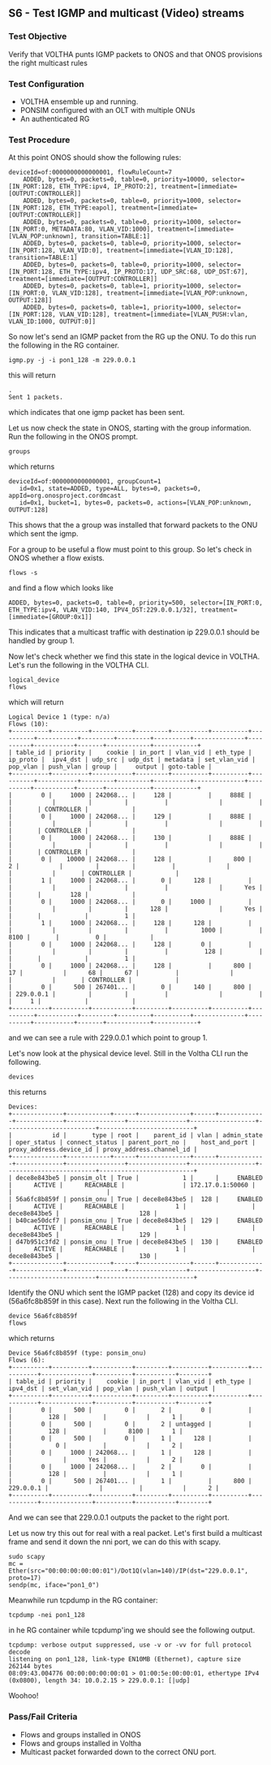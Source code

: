 ## S6 - Test IGMP and multicast (Video) streams

### Test Objective

Verify that VOLTHA punts IGMP packets to ONOS and that ONOS provisions the right multicast rules

### Test Configuration

* VOLTHA ensemble up and running.
* PONSIM configured with an OLT with multiple ONUs
* An authenticated RG

### Test Procedure

At this point ONOS should show the following rules:

```
deviceId=of:0000000000000001, flowRuleCount=7
    ADDED, bytes=0, packets=0, table=0, priority=10000, selector=[IN_PORT:128, ETH_TYPE:ipv4, IP_PROTO:2], treatment=[immediate=[OUTPUT:CONTROLLER]]
    ADDED, bytes=0, packets=0, table=0, priority=1000, selector=[IN_PORT:128, ETH_TYPE:eapol], treatment=[immediate=[OUTPUT:CONTROLLER]]
    ADDED, bytes=0, packets=0, table=0, priority=1000, selector=[IN_PORT:0, METADATA:80, VLAN_VID:1000], treatment=[immediate=[VLAN_POP:unknown], transition=TABLE:1]
    ADDED, bytes=0, packets=0, table=0, priority=1000, selector=[IN_PORT:128, VLAN_VID:0], treatment=[immediate=[VLAN_ID:128], transition=TABLE:1]
    ADDED, bytes=0, packets=0, table=0, priority=1000, selector=[IN_PORT:128, ETH_TYPE:ipv4, IP_PROTO:17, UDP_SRC:68, UDP_DST:67], treatment=[immediate=[OUTPUT:CONTROLLER]]
    ADDED, bytes=0, packets=0, table=1, priority=1000, selector=[IN_PORT:0, VLAN_VID:128], treatment=[immediate=[VLAN_POP:unknown, OUTPUT:128]]
    ADDED, bytes=0, packets=0, table=1, priority=1000, selector=[IN_PORT:128, VLAN_VID:128], treatment=[immediate=[VLAN_PUSH:vlan, VLAN_ID:1000, OUTPUT:0]]
```

So now let's send an IGMP packet from the RG up the ONU. To do this run the following in the RG container.

```
igmp.py -j -i pon1_128 -m 229.0.0.1
```

this will return

```
.
Sent 1 packets.
```

which indicates that one igmp packet has been sent.

Let us now check the state in ONOS, starting with the group information. Run the following in the ONOS prompt.

```
groups
```

which returns

```
deviceId=of:0000000000000001, groupCount=1
   id=0x1, state=ADDED, type=ALL, bytes=0, packets=0, appId=org.onosproject.cordmcast
   id=0x1, bucket=1, bytes=0, packets=0, actions=[VLAN_POP:unknown, OUTPUT:128]
```

This shows that the a group was installed that forward packets to the ONU which sent the igmp.

For a group to be useful a flow must point to this group. So let's check in ONOS whether a flow exists.

```
flows -s
```

and find a flow which looks like

```
ADDED, bytes=0, packets=0, table=0, priority=500, selector=[IN_PORT:0, ETH_TYPE:ipv4, VLAN_VID:140, IPV4_DST:229.0.0.1/32], treatment=[immediate=[GROUP:0x1]]
```

This indicates that a multicast traffic with destination ip 229.0.0.1 should be handled by group 1.

Now let's check whether we find this state in the logical device in VOLTHA. Let's run the following in the VOLTHA CLI.

```
logical_device
flows
```

which will return

```
Logical Device 1 (type: n/a)
Flows (10):
+----------+----------+-----------+---------+----------+----------+----------+-----------+---------+---------+----------+--------------+----------+-----------+-------+------------+------------+
| table_id | priority |    cookie | in_port | vlan_vid | eth_type | ip_proto |  ipv4_dst | udp_src | udp_dst | metadata | set_vlan_vid | pop_vlan | push_vlan | group |     output | goto-table |
+----------+----------+-----------+---------+----------+----------+----------+-----------+---------+---------+----------+--------------+----------+-----------+-------+------------+------------+
|        0 |     1000 | 242068... |     128 |          |     888E |          |           |         |         |          |              |          |           |       | CONTROLLER |            |
|        0 |     1000 | 242068... |     129 |          |     888E |          |           |         |         |          |              |          |           |       | CONTROLLER |            |
|        0 |     1000 | 242068... |     130 |          |     888E |          |           |         |         |          |              |          |           |       | CONTROLLER |            |
|        0 |    10000 | 242068... |     128 |          |      800 |        2 |           |         |         |          |              |          |           |       | CONTROLLER |            |
|        1 |     1000 | 242068... |       0 |      128 |          |          |           |         |         |          |              |      Yes |           |       |        128 |            |
|        0 |     1000 | 242068... |       0 |     1000 |          |          |           |         |         |      128 |              |      Yes |           |       |            |          1 |
|        1 |     1000 | 242068... |     128 |      128 |          |          |           |         |         |          |         1000 |          |      8100 |       |          0 |            |
|        0 |     1000 | 242068... |     128 |        0 |          |          |           |         |         |          |          128 |          |           |       |            |          1 |
|        0 |     1000 | 242068... |     128 |          |      800 |       17 |           |      68 |      67 |          |              |          |           |       | CONTROLLER |            |
|        0 |      500 | 267401... |       0 |      140 |      800 |          | 229.0.0.1 |         |         |          |              |          |           |     1 |            |            |
+----------+----------+-----------+---------+----------+----------+----------+-----------+---------+---------+----------+--------------+----------+-----------+-------+------------+------------+
```

and we can see a rule with 229.0.0.1 which point to group 1.

Let's now look at the physical device level. Still in the Voltha CLI run the following.

```
devices
```

this returns

```
Devices:
+--------------+------------+------+--------------+------+-------------+-------------+----------------+----------------+------------------+-------------------------+--------------------------+
|           id |       type | root |    parent_id | vlan | admin_state | oper_status | connect_status | parent_port_no |    host_and_port | proxy_address.device_id | proxy_address.channel_id |
+--------------+------------+------+--------------+------+-------------+-------------+----------------+----------------+------------------+-------------------------+--------------------------+
| dece8e843be5 | ponsim_olt | True |            1 |      |     ENABLED |      ACTIVE |      REACHABLE |                | 172.17.0.1:50060 |                         |                          |
| 56a6fc8b859f | ponsim_onu | True | dece8e843be5 |  128 |     ENABLED |      ACTIVE |      REACHABLE |              1 |                  |            dece8e843be5 |                      128 |
| b40cae50dcf7 | ponsim_onu | True | dece8e843be5 |  129 |     ENABLED |      ACTIVE |      REACHABLE |              1 |                  |            dece8e843be5 |                      129 |
| d47b951c3fd2 | ponsim_onu | True | dece8e843be5 |  130 |     ENABLED |      ACTIVE |      REACHABLE |              1 |                  |            dece8e843be5 |                      130 |
+--------------+------------+------+--------------+------+-------------+-------------+----------------+----------------+------------------+-------------------------+--------------------------+
```

Identify the ONU which sent the IGMP packet (128) and copy its device id (56a6fc8b859f in this case). Next run the following in the Voltha CLI.

```
device 56a6fc8b859f
flows
```

which returns

```
Device 56a6fc8b859f (type: ponsim_onu)
Flows (6):
+----------+----------+-----------+---------+----------+----------+-----------+--------------+----------+-----------+--------+
| table_id | priority |    cookie | in_port | vlan_vid | eth_type |  ipv4_dst | set_vlan_vid | pop_vlan | push_vlan | output |
+----------+----------+-----------+---------+----------+----------+-----------+--------------+----------+-----------+--------+
|        0 |      500 |         0 |       2 |        0 |          |           |          128 |          |           |      1 |
|        0 |      500 |         0 |       2 | untagged |          |           |          128 |          |      8100 |      1 |
|        0 |      500 |         0 |       1 |      128 |          |           |            0 |          |           |      2 |
|        0 |     1000 | 242068... |       1 |      128 |          |           |              |      Yes |           |      2 |
|        0 |     1000 | 242068... |       2 |        0 |          |           |          128 |          |           |      1 |
|        0 |      500 | 267401... |       1 |          |      800 | 229.0.0.1 |              |          |           |      2 |
+----------+----------+-----------+---------+----------+----------+-----------+--------------+----------+-----------+--------+
```

And we can see that 229.0.0.1 outputs the packet to the right port.

Let us now try this out for real with a real packet. Let's first build a multicast frame and send it down the nni port, we can do this with scapy.

```
sudo scapy
mc = Ether(src="00:00:00:00:00:01")/Dot1Q(vlan=140)/IP(dst="229.0.0.1", proto=17)
sendp(mc, iface="pon1_0")
```

Meanwhile run tcpdump in the RG container:

```
tcpdump -nei pon1_128
```

in he RG container while tcpdump'ing we should see the following output.

```
tcpdump: verbose output suppressed, use -v or -vv for full protocol decode
listening on pon1_128, link-type EN10MB (Ethernet), capture size 262144 bytes
08:09:43.004776 00:00:00:00:00:01 > 01:00:5e:00:00:01, ethertype IPv4 (0x0800), length 34: 10.0.2.15 > 229.0.0.1: [|udp]
```

Woohoo!

### Pass/Fail Criteria

* Flows and groups installed in ONOS
* Flows and groups installed in Voltha
* Multicast packet forwarded down to the correct ONU port.

